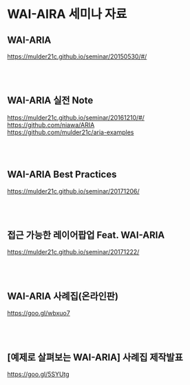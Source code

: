 # WAI-AIRA 세미나 자료

## WAI-ARIA
https://mulder21c.github.io/seminar/20150530/#/

<br>
<br>

## WAI-ARIA 실전 Note
https://mulder21c.github.io/seminar/20161210/#/ <br>
https://github.com/niawa/ARIA <br>
https://github.com/mulder21c/aria-examples 

<br>
<br>

## WAI-ARIA Best Practices
https://mulder21c.github.io/seminar/20171206/

<br>
<br>

## 접근 가능한 레이어팝업 Feat. WAI-ARIA
https://mulder21c.github.io/seminar/20171222/

<br>
<br>

## WAI-ARIA 사례집(온라인판)
https://goo.gl/wbxuo7<br>

<br>
<br>

## [예제로 살펴보는 WAI-ARIA] 사례집 제작발표
https://goo.gl/5SYUtg